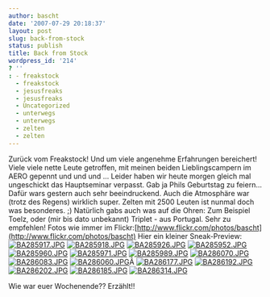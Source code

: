 ```yaml
---
author: bascht
date: '2007-07-29 20:18:37'
layout: post
slug: back-from-stock
status: publish
title: Back from Stock
wordpress_id: '214'
? ''
: - freakstock
  - freakstock
  - jesusfreaks
  - jesusfreaks
  - Uncategorized
  - unterwegs
  - unterwegs
  - zelten
  - zelten
---
```


Zurück vom Freakstock! Und um viele angenehme Erfahrungen
bereichert! Viele viele nette Leute getroffen, mit meinen beiden
Lieblingscampern im AERO gepennt und und und ... Leider haben wir
heute morgen gleich mal ungeschickt das Hauptseminar verpasst. Gab
ja Phils Geburtstag zu feiern... Dafür wars gestern auch sehr
beeindruckend. Auch die Atmosphäre war (trotz des Regens) wirklich
super. Zelten mit 2500 Leuten ist nunmal doch was besonderes. ;)
Natürlich gabs auch was auf die Ohren: Zum Beispiel Toelz, oder
(mir bis dato unbekannt) Triplet - aus Portugal. Sehr zu empfehlen!
Fotos wie immer im
Flickr:[http://www.flickr.com/photos/bascht](http://www.flickr.com/photos/bascht)
Hier ein kleiner Sneak-Preview:
[![BA285917.JPG](http://farm2.static.flickr.com/1145/941851232_68c1d89901_s.jpg)](http://www.bascht.com/fotos/photo/941851232/BA285917JPG.html)
[![BA285918.JPG](http://farm2.static.flickr.com/1406/941008149_9ed43c17e6_s.jpg)](http://www.bascht.com/fotos/photo/941008149/BA285918JPG.html)
[![BA285926.JPG](http://farm2.static.flickr.com/1151/941013027_a042bfa95c_s.jpg)](http://www.bascht.com/fotos/photo/941013027/BA285926JPG.html)
[![BA285952.JPG](http://farm2.static.flickr.com/1090/941026567_9a2ab1edab_s.jpg)](http://www.bascht.com/fotos/photo/941026567/BA285952JPG.html)
[![BA285960.JPG](http://farm2.static.flickr.com/1313/941032211_5fc46c30fa_s.jpg)](http://www.bascht.com/fotos/photo/941032211/BA285960JPG.html)
[![BA285971.JPG](http://farm2.static.flickr.com/1124/941885056_2f6beef245_s.jpg)](http://www.bascht.com/fotos/photo/941885056/BA285971JPG.html)
[![BA285989.JPG](http://farm2.static.flickr.com/1330/941049823_3eb6ba9b72_s.jpg)](http://www.bascht.com/fotos/photo/941049823/BA285989JPG.html)
[![BA286070.JPG](http://farm2.static.flickr.com/1177/941092213_96c90e7e19_s.jpg)](http://www.bascht.com/fotos/photo/941092213/BA286070JPG.html)
[![BA286083.JPG](http://farm2.static.flickr.com/1359/941940086_f11d2e581d_s.jpg)](http://www.bascht.com/fotos/photo/941940086/BA286083JPG.html)
[![BA286060.JPG](http://farm2.static.flickr.com/1415/941932342_f7ca79fba6_s.jpg)](http://www.bascht.com/fotos/photo/941932342/BA286060JPG.html)Â
[![BA286177.JPG](http://farm2.static.flickr.com/1267/941976976_667a11715c_s.jpg)](http://www.bascht.com/fotos/photo/941976976/BA286177JPG.html)
[![BA286192.JPG](http://farm2.static.flickr.com/1265/941981590_267d1cb2f6_s.jpg)](http://www.bascht.com/fotos/photo/941981590/BA286192JPG.html)
[![BA286202.JPG](http://farm2.static.flickr.com/1171/941139497_b226d5eb55_s.jpg)](http://www.bascht.com/fotos/photo/941139497/BA286202JPG.html)
[![BA286185.JPG](http://farm2.static.flickr.com/1044/941136903_cddd948521_s.jpg)](http://www.bascht.com/fotos/photo/941136903/BA286185JPG.html)
[![BA286314.JPG](http://farm2.static.flickr.com/1282/941178361_f19941d9bf_s.jpg)](http://www.bascht.com/fotos/photo/941178361/BA286314JPG.html)

Wie war euer Wochenende?? Erzählt!!


